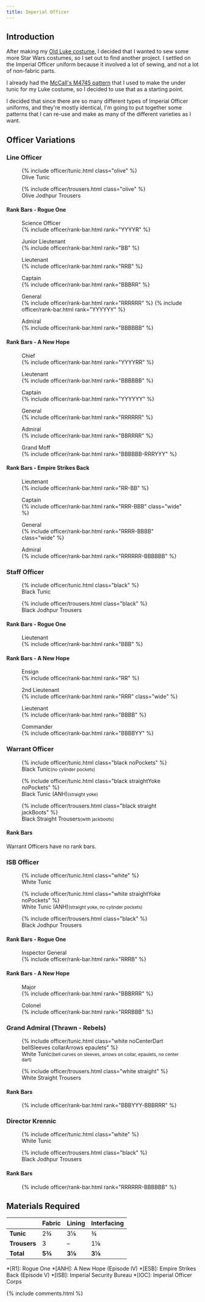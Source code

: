 ```yaml
---
title: Imperial Officer
---
```


<link rel="stylesheet" type="text/css" href="{{ '/assets/css/imperial-officer.css?v=' | append: site.github.build_revision | relative_url }}" />

## Introduction

After making my [Old Luke costume](/costuming/luke-tfa.html), I decided that I wanted to sew some more Star Wars costumes, so I set out to find another project. I settled on the Imperial Officer uniform because it involved a lot of sewing, and not a lot of non-fabric parts.

I already had the [McCall's M4745 pattern](https://mccallpattern.mccall.com/m4745) that I used to make the under tunic for my Luke costume, so I decided to use that as a starting point.

I decided that since there are so many different types of Imperial Officer uniforms, and they're mostly identical, I'm going to put together some patterns that I can re-use and make as many of the different varieties as I want.

## Officer Variations

### Line Officer
<figure>
	{% include officer/tunic.html class="olive" %}
	<figcaption>Olive Tunic</figcaption>
</figure>
<figure>
	{% include officer/trousers.html class="olive" %}
	<figcaption>Olive Jodhpur Trousers</figcaption>
</figure>

#### Rank Bars - Rogue One
<figure>
	<figcaption>Science Officer</figcaption>
	{% include officer/rank-bar.html rank="YYYYR" %}
</figure>
<figure>
	<figcaption>Junior Lieutenant</figcaption>
	{% include officer/rank-bar.html rank="BB" %}
</figure>
<figure>
	<figcaption>Lieutenant</figcaption>
	{% include officer/rank-bar.html rank="RRB" %}
</figure>
<figure>
	<figcaption>Captain</figcaption>
	{% include officer/rank-bar.html rank="BBBRR" %}
</figure>
<figure>
	<figcaption>General</figcaption>
	{% include officer/rank-bar.html rank="RRRRRR" %}
	{% include officer/rank-bar.html rank="YYYYYY" %}
</figure>
<figure>
	<figcaption>Admiral</figcaption>
	{% include officer/rank-bar.html rank="BBBBBB" %}
</figure>

#### Rank Bars - A New Hope
<figure>
	<figcaption>Chief</figcaption>
	{% include officer/rank-bar.html rank="YYYYRR" %}
</figure>
<figure>
	<figcaption>Lieutenant</figcaption>
	{% include officer/rank-bar.html rank="BBBBBB" %}
</figure>
<figure>
	<figcaption>Captain</figcaption>
	{% include officer/rank-bar.html rank="YYYYYY" %}
</figure>
<figure>
	<figcaption>General</figcaption>
	{% include officer/rank-bar.html rank="RRRRRR" %}
</figure>
<figure>
	<figcaption>Admiral</figcaption>
	{% include officer/rank-bar.html rank="BBRRRR" %}
</figure>
<figure>
	<figcaption>Grand Moff</figcaption>
	{% include officer/rank-bar.html rank="BBBBBB-RRRYYY" %}
</figure>

#### Rank Bars - Empire Strikes Back
<figure>
	<figcaption>Lieutenant</figcaption>
	{% include officer/rank-bar.html rank="RR-BB" %}
</figure>
<figure>
	<figcaption>Captain</figcaption>
	{% include officer/rank-bar.html rank="RRR-BBB" class="wide" %}
</figure>
<figure>
	<figcaption>General</figcaption>
	{% include officer/rank-bar.html rank="RRRR-BBBB" class="wide" %}
</figure>
<figure>
	<figcaption>Admiral</figcaption>
	{% include officer/rank-bar.html rank="RRRRRR-BBBBBB" %}
</figure>

### Staff Officer
<figure>
	{% include officer/tunic.html class="black" %}
	<figcaption>Black Tunic</figcaption>
</figure>
<figure>
	{% include officer/trousers.html class="black" %}
	<figcaption>Black Jodhpur Trousers</figcaption>
</figure>

#### Rank Bars - Rogue One
<figure>
	<figcaption>Lieutenant</figcaption>
	{% include officer/rank-bar.html rank="BBB" %}
</figure>

#### Rank Bars - A New Hope
<figure>
	<figcaption>Ensign</figcaption>
	{% include officer/rank-bar.html rank="RR" %}
</figure>
<figure>
	<figcaption>2nd Lieutenant</figcaption>
	{% include officer/rank-bar.html rank="RRR" class="wide" %}
</figure>
<figure>
	<figcaption>Lieutenant</figcaption>
	{% include officer/rank-bar.html rank="BBBB" %}
</figure>
<figure>
	<figcaption>Commander</figcaption>
	{% include officer/rank-bar.html rank="BBBBYY" %}
</figure>

### Warrant Officer
<figure>
	{% include officer/tunic.html class="black noPockets" %}
	<figcaption>Black Tunic<small>(no cylinder pockets)</small></figcaption>
</figure>
<figure>
	{% include officer/tunic.html class="black straightYoke noPockets" %}
	<figcaption>Black Tunic (ANH)<small>(straight yoke)</small></figcaption>
</figure>
<figure>
	{% include officer/trousers.html class="black straight jackBoots" %}
	<figcaption>Black Straight Trousers<small>(with jackboots)</small></figcaption>
</figure>

#### Rank Bars
Warrant Officers have no rank bars.

### ISB Officer
<figure>
	{% include officer/tunic.html class="white" %}
	<figcaption>White Tunic</figcaption>
</figure>
<figure>
	{% include officer/tunic.html class="white straightYoke noPockets" %}
	<figcaption>White Tunic (ANH)<small>(straight yoke,<wbr/> no cylinder pockets)</small></figcaption>
</figure>
<figure>
	{% include officer/trousers.html class="black" %}
	<figcaption>Black Jodhpur Trousers</figcaption>
</figure>

#### Rank Bars - Rogue One
<figure>
	<figcaption>Inspector General</figcaption>
	{% include officer/rank-bar.html rank="RRRB" %}
</figure>

#### Rank Bars - A New Hope
<figure>
	<figcaption>Major</figcaption>
	{% include officer/rank-bar.html rank="BBBRRR" %}
</figure>
<figure>
	<figcaption>Colonel</figcaption>
	{% include officer/rank-bar.html rank="RRRBBB" %}
</figure>

### Grand Admiral (Thrawn - Rebels)
<figure>
	{% include officer/tunic.html class="white noCenterDart bellSleeves collarArrows epaulets" %}
	<figcaption>White Tunic<small>(bell curves on sleeves,<wbr/> arrows on collar,<wbr/> epaulets,<wbr/> no center dart)</small></figcaption>
</figure>
<figure>
	{% include officer/trousers.html class="white straight" %}
	<figcaption>White Straight Trousers</figcaption>
</figure>

#### Rank Bars
<figure>
	{% include officer/rank-bar.html rank="BBBYYY-BBBRRR" %}
</figure>

### Director Krennic
<figure>
	{% include officer/tunic.html class="white" %}
	<figcaption>White Tunic</figcaption>
</figure>
<figure>
	{% include officer/trousers.html class="black" %}
	<figcaption>Black Jodhpur Trousers</figcaption>
</figure>

#### Rank Bars
<figure>
	{% include officer/rank-bar.html rank="RRRRRR-BBBBBB" %}
</figure>

## Materials Required

|  | **Fabric** | **Lining** | **Interfacing** |
|---|---|---|---|
| **Tunic** | 2¾ | 3⅛ | ¾ |
| **Trousers** | 3 | – | 1⅛ |
| **Total** | **5¾** | **3⅛** | **3⅛** |

*[R1]: Rogue One
*[ANH]: A New Hope (Episode IV)
*[ESB]: Empire Strikes Back (Episode V)
*[ISB]: Imperial Security Bureau
*[IOC]: Imperial Officer Corps

<script type="text/javascript" src="{{ '/assets/js/imperial-officer.js?v=' | append: site.github.build_revision | relative_url }}"></script>

{% include comments.html %}
